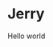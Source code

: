 # Jerry
<!doctype html>
<html Lang="eng">
<Head>
<Meta charset="utf-8">
Hello world
</Head>
</html>
